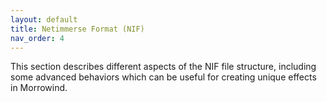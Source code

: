 ```yaml
---
layout: default
title: Netimmerse Format (NIF)
nav_order: 4
---
```


This section describes different aspects of the NIF file structure, including some advanced behaviors which can be useful for creating unique effects in Morrowind.
